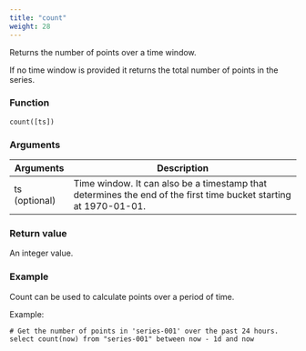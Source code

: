```yaml
---
title: "count"
weight: 28
---
```


Returns the number of points over a time window.

If no time window is provided it returns the total number of points in the series.

### Function

    count([ts])

### Arguments

 Arguments   | Description
 ----------- | -----------
 ts (optional) | Time window. It can also be a timestamp that determines the end of the first time bucket starting at 1970-01-01.

### Return value

An integer value.

### Example

Count can be used to calculate points over a period of time.

Example:

    # Get the number of points in 'series-001' over the past 24 hours.
    select count(now) from "series-001" between now - 1d and now

